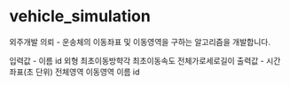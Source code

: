 # vehicle_simulation
외주개발 의뢰 - 운송체의 이동좌표 및 이동영역을 구하는 알고리즘을 개발합니다.

입력값 - 이름 id 외형 최초이동방햑각 최초이동속도 전체가로세로길이
출력값 - 시간 좌표(초 단위) 전체영역 이동영역 이름 id
